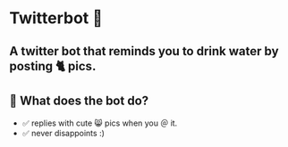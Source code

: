# Twitterbot 🤖
## A twitter bot  that reminds you to drink water by posting 🐈 pics.

## 🤔  What does the bot do? 

* ✅ replies with cute 😸 pics when you ＠ it.
* ✅ never disappoints :)
